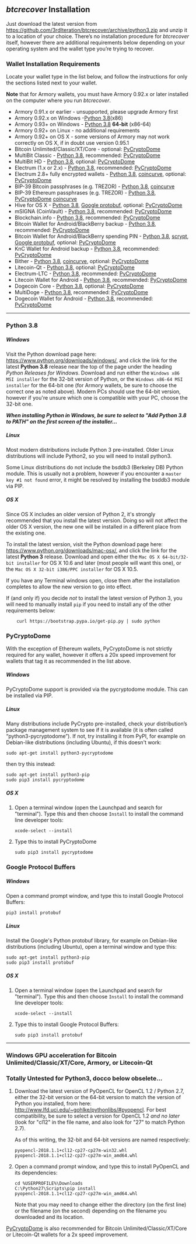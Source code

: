 ## *btcrecover* Installation ##

Just download the latest version from <https://github.com/3rdIteration/btcrecover/archive/python3.zip> and unzip it to a location of your choice. There’s no installation procedure for *btcrecover* itself, however there are additional requirements below depending on your operating system and the wallet type you’re trying to recover.

### Wallet Installation Requirements ###

Locate your wallet type in the list below, and follow the instructions for only the sections listed next to your wallet.

**Note** that for Armory wallets, you must have Armory 0.92.x or later installed on the computer where you run *btcrecover*.

 * Armory 0.91.x or earlier - unsupported, please upgrade Armory first
 * Armory 0.92.x on Windows -[Python 3.8](#python-38)(x86)
 * Armory 0.93+ on Windows - [Python 3.8](#python-38) **64-bit** (x86-64)
 * Armory 0.92+ on Linux - no additional requirements
 * Armory 0.92+ on OS X - some versions of Armory may not work correctly on OS X, if in doubt use version 0.95.1
 * Bitcoin Unlimited/Classic/XT/Core - optional: [PyCryptoDome](#pycryptodome)
 * MultiBit Classic - [Python 3.8](#python-38), recommended: [PyCryptoDome](#pycryptodome)
 * MultiBit HD - [Python 3.8](#python-38), optional: [PyCryptoDome](#pycryptodome)
 * Electrum (1.x or 2.x) - [Python 3.8](#python-38), recommended: [PyCryptoDome](#pycryptodome)
 * Electrum 2.8+ fully encrypted wallets - [Python 3.8](#python-38), [coincurve](Seedrecover_Quick_Start_Guide.md#installation), optional: [PyCryptoDome](#pycryptodome)
 * BIP-39 Bitcoin passphrases (e.g. TREZOR) - [Python 3.8](#python-38), [coincurve](Seedrecover_Quick_Start_Guide.md#installation)
 * BIP-39 Ethereum passphrases (e.g. TREZOR) - [Python 3.8](#python-38), [PyCryptoDome](#pycryptodome) [coincurve](Seedrecover_Quick_Start_Guide.md#installation)
 * Hive for OS X - [Python 3.8](#python-38), [Google protobuf](#google-protocol-buffers), optional: [PyCryptoDome](#pycryptodome)
 * mSIGNA (CoinVault) - [Python 3.8](#python-38), recommended: [PyCryptoDome](#pycryptodome)
 * Blockchain.info - [Python 3.8](#python-38), recommended: [PyCryptoDome](#pycryptodome)
 * Bitcoin Wallet for Android/BlackBerry backup - [Python 3.8](#python-38), recommended: [PyCryptoDome](#pycryptodome)
 * Bitcoin Wallet for Android/BlackBerry spending PIN - [Python 3.8](#python-38), [scrypt](#scrypt), [Google protobuf](#google-protocol-buffers), optional: [PyCryptoDome](#pycryptodome)
 * KnC Wallet for Android backup - [Python 3.8](#python-38), recommended: [PyCryptoDome](#pycryptodome)
 * Bither - [Python 3.8](#python-38), [coincurve](Seedrecover_Quick_Start_Guide.md#installation), optional: [PyCryptoDome](#pycryptodome)
 * Litecoin-Qt - [Python 3.8](#python-38),  optional: [PyCryptoDome](#pycryptodome)
 * Electrum-LTC - [Python 3.8](#python-38), recommended: [PyCryptoDome](#pycryptodome)
 * Litecoin Wallet for Android - [Python 3.8](#python-38), recommended: [PyCryptoDome](#pycryptodome)
 * Dogecoin Core - [Python 3.8](#python-38),  optional: [PyCryptoDome](#pycryptodome)
 * MultiDoge - [Python 3.8](#python-38), recommended: [PyCryptoDome](#pycryptodome)
 * Dogecoin Wallet for Android - [Python 3.8](#python-38), recommended: [PyCryptoDome](#pycryptodome)


----------


### Python 3.8 ###

##### Windows #####

Visit the Python download page here: <https://www.python.org/downloads/windows/>, and click the link for the latest **Python 3.8** release near the top of the page under the heading *Python Releases for Windows*. Download and run either the `Windows x86 MSI installer` for the 32-bit version of Python, or the `Windows x86-64 MSI installer` for the 64-bit one (for Armory wallets, be sure to choose the correct one as noted above). Modern PCs should use the 64-bit version, however if you're unsure which one is compatible with your PC, choose the 32-bit one.

_**When installing Python in Windows, be sure to select to "Add Python 3.8 to PATH" on the first screen of the installer...**_

##### Linux #####

Most modern distributions include Python 3 pre-installed. Older Linux distributions will include Python2, so you will need to install python3.

Some Linux distributions do not include the bsddb3 (Berkeley DB) Python module. This is usually not a problem, however if you encounter a `master key #1 not found` error, it might be resolved by installing the bsddb3 module via PIP.

##### OS X #####

Since OS X includes an older version of Python 2, it's strongly recommended that you install the latest version. Doing so will not affect the older OS X version, the new one will be installed in a different place from the existing one.

To install the latest version, visit the Python download page here: <https://www.python.org/downloads/mac-osx/>, and click the link for the latest **Python 3** release. Download and open either the `Mac OS X 64-bit/32-bit installer` for OS X 10.6 and later (most people will want this one), or the `Mac OS X 32-bit i386/PPC installer` for OS X 10.5.

If you have any Terminal windows open, close them after the installation completes to allow the new version to go into effect.

If (and only if) you decide *not* to install the latest version of Python 3, you will need to manually install `pip` if you need to install any of the other requirements below:

        curl https://bootstrap.pypa.io/get-pip.py | sudo python


### PyCryptoDome ###

With the exception of Ethereum wallets, PyCryptoDome is not strictly required for any wallet, however it offers a 20x speed improvement for wallets that tag it as recommended in the list above.

##### Windows #####

PyCryptoDome support is provided via the pycryptodome module. This can be installed via PIP.

##### Linux #####

Many distributions include PyCrypto pre-installed, check your distribution’s package management system to see if it is available (it is often called “python3-pycryptodome”). If not, try installing it from PyPI, for example on Debian-like distributions (including Ubuntu), if this doesn't work:

    sudo apt-get install python3-pycryptodome

then try this instead:

    sudo apt-get install python3-pip
    sudo pip3 install pycryptodome

##### OS X #####

 1. Open a terminal window (open the Launchpad and search for "terminal"). Type this and then choose `Install` to install the command line developer tools:

        xcode-select --install

 2. Type this to install PyCryptoDome

        sudo pip3 install pycryptodome


### Google Protocol Buffers ###

##### Windows #####

Open a command prompt window, and type this to install Google Protocol Buffers:

    pip3 install protobuf

##### Linux #####

Install the Google's Python protobuf library, for example on Debian-like distributions (including Ubuntu), open a terminal window and type this:

    sudo apt-get install python3-pip
    sudo pip3 install protobuf

##### OS X #####

 1. Open a terminal window (open the Launchpad and search for "terminal"). Type this and then choose `Install` to install the command line developer tools:

        xcode-select --install

 2. Type this to install Google Protocol Buffers:

        sudo pip3 install protobuf

----------


### Windows GPU acceleration for Bitcoin Unlimited/Classic/XT/Core, Armory, or Litecoin-Qt ### 

### Totally Untested for Python3, docco below obselete...

 1. Download the latest version of PyOpenCL for OpenCL 1.2 / Python 2.7, either the 32-bit version or the 64-bit version to match the version of Python you installed, from here: <http://www.lfd.uci.edu/~gohlke/pythonlibs/#pyopencl>. For best compatibility, be sure to select a version for OpenCL 1.2 *and no later* (look for "cl12" in the file name, and also look for "27" to match Python 2.7).

    As of this writing, the 32-bit and 64-bit versions are named respectively:

        pyopencl‑2018.1.1+cl12‑cp27‑cp27m‑win32.whl
        pyopencl‑2018.1.1+cl12‑cp27‑cp27m‑win_amd64.whl

 2. Open a command prompt window, and type this to install PyOpenCL and its dependencies:

        cd %USERPROFILE%\Downloads
        C:\Python27\Scripts\pip install pyopencl‑2018.1.1+cl12‑cp27‑cp27m‑win_amd64.whl

    Note that you may need to change either the directory (on the first line) or the filename (on the second) depending on the filename you downloaded and its location.

[PyCryptoDome](#pycryptodome) is also recommended for Bitcoin Unlimited/Classic/XT/Core or Litecoin-Qt wallets for a 2x speed improvement.
